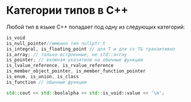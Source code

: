 # Категории типов в C++
Любой тип в языке C++ попадает под одну из следующих категорий:

```cpp
is_void  
is_null_pointer//именно тип nullptr_t  
is_integral, is_floating_point // для T и для cv T& транзитивно  
is_array; // только встроенные, не std::array  
is_pointer; // включая указатели на обычные функции  
is_lvalue_reference, is_rvalue_reference  
is_member_object_pointer, is_member_function_pointer  
is_enum, is_union, is_class  
is_function // обычные функции

std::cout << std::boolalpha << std::is_void::value << '\n';
```